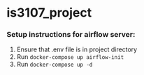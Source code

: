 # is3107_project

### Setup instructions for airflow server: 
1. Ensure that .env file is in project directory
2. Run `docker-compose up airflow-init`
3. Run `docker-compose up -d`